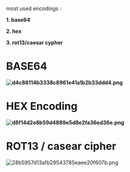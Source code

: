 most used encodings :

**1\. base64**

**2\. hex**

**3\. rot13/caesar cypher**

# **BASE64**

**![d4c86114b3338c8961e41a1b2b33ddd4.png](../../../_resources/d4c86114b3338c8961e41a1b2b33ddd4.png)**

# **HEX Encoding**

**![d8f14d2e8b59d4889e5d8e2fa36ed36e.png](../../../_resources/d8f14d2e8b59d4889e5d8e2fa36ed36e.png)**

# ROT13 / casear cipher
![28b5957d13afb29543785eaee20f607b.png](../../../_resources/28b5957d13afb29543785eaee20f607b.png)